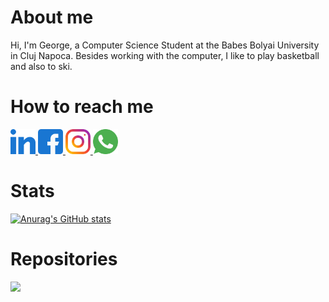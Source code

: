 # About me
Hi, I'm George, a Computer Science Student at the Babes Bolyai University in Cluj Napoca. Besides working with the computer, I like to play basketball and also to ski.

# How to reach me
<a href= "https://www.linkedin.com/in/danicico-george-8107031ba/" >
  <img src="Photos/link.png" width="auto" height="40px" />
</a>

<a href= "https://www.facebook.com/george.danicico.7/" >
  <img src="Photos/fb.png" width="auto" height="40px" />
</a>

<a href= "https://www.instagram.com/georgedanicico/" >
  <img src="Photos/insta.png" width="auto" height="40px" />
</a>

<a href= "https://wa.link/5uk7qr" >
  <img src="Photos/whats.png" width="auto" height="40px" />
</a>

# Stats

[![Anurag's GitHub stats](https://github-readme-stats.vercel.app/api?username=GeorgeDanicico)](https://github.com/anuraghazra/github-readme-stats)

# Repositories
<a href= "https://github.com/GeorgeDanicico/University">
 <img src= "https://github-readme-stats.vercel.app/api/pin/?username=GeorgeDanicico&repo=University)" />
</a>

